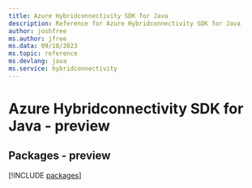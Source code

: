 ```yaml
---
title: Azure Hybridconnectivity SDK for Java
description: Reference for Azure Hybridconnectivity SDK for Java
author: joshfree
ms.author: jfree
ms.data: 09/18/2023
ms.topic: reference
ms.devlang: java
ms.service: hybridconnectivity
---
```

# Azure Hybridconnectivity SDK for Java - preview
## Packages - preview
[!INCLUDE [packages](hybridconnectivity-index.md)]
